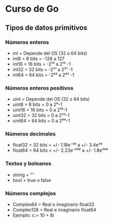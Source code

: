 # Curso de Go

## Tipos de datos primitivos

### Números enteros

- int = Depende del OS (32 o 64 bits)
- int8 = 8 bits = -128 a 127
- int16 = 16 bits = -2¹⁵ a 2¹⁵ -1
- int32 = 32 bits = -2³¹  a 2³¹ -1
- int64 = 64 bits = -2⁶³  a 2⁶³ -1

### Números enteros positivos

- uint = Depende del OS (32 o 64 bits)
- uint8 = 8 bits = 0 a 2⁸-1
- uint16 = 16 bits = 0 a 2¹⁶-1
- uint32 = 32 bits = 0 a 2³²-1
- uint64 = 64 bits = 0 a 2⁶⁴-1

### Números decimales

- float32 = 32 bits = +/- 1.18e⁻³⁸ a +/- 3.4e³⁸
- float64 = 64 bits = +/- 2.23e⁻³⁰⁸ a +/- 1.8e³⁰⁸

### Textos y boleanos

- string = ""
- bool = true o false

### Números complejos

- Complex64 = Real e imaginario float32
- Complex128 = Real e imaginario float64
- Ejemplo: c:= 10 + 8i